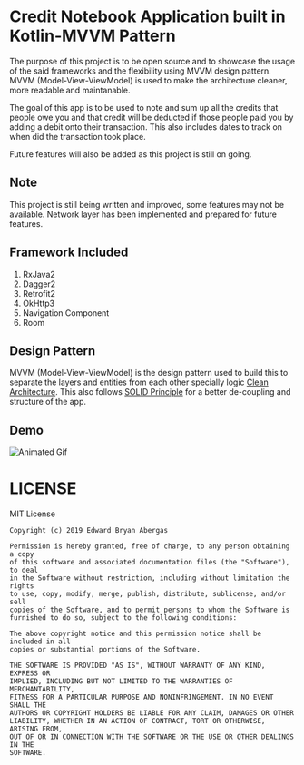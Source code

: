 

# Credit Notebook Application built in Kotlin-MVVM Pattern

The purpose of this project is to be open source and to showcase the usage of the said frameworks and the flexibility using MVVM design pattern. MVVM (Model-View-ViewModel) is used to make the architecture cleaner, more readable and maintanable.

The goal of this app is to be used to note and sum up all the credits that people owe you and that credit will be deducted if those people paid you by adding a debit onto their transaction. This also includes dates to track on when did the transaction took place.

Future features will also be added as this project is still on going.

## Note
This project is still being written and improved, some features may not be available.
Network layer has been implemented and prepared for future features.
 

## Framework Included
 1. RxJava2
 2. Dagger2
 3. Retrofit2
 4. OkHttp3
 5. Navigation Component
 6. Room
 

## Design Pattern
MVVM (Model-View-ViewModel) is the design pattern used to build this to separate the layers and entities from each other specially logic [Clean Architecture](https://github.com/Bry1337/fuzzy-computing-machine). This also follows [SOLID Principle](https://www.baeldung.com/solid-principles) for a better de-coupling and structure of the app.

## Demo
![Animated Gif](/art/raw.gif)

# LICENSE
MIT License
```
Copyright (c) 2019 Edward Bryan Abergas

Permission is hereby granted, free of charge, to any person obtaining a copy
of this software and associated documentation files (the "Software"), to deal
in the Software without restriction, including without limitation the rights
to use, copy, modify, merge, publish, distribute, sublicense, and/or sell
copies of the Software, and to permit persons to whom the Software is
furnished to do so, subject to the following conditions:

The above copyright notice and this permission notice shall be included in all
copies or substantial portions of the Software.

THE SOFTWARE IS PROVIDED "AS IS", WITHOUT WARRANTY OF ANY KIND, EXPRESS OR
IMPLIED, INCLUDING BUT NOT LIMITED TO THE WARRANTIES OF MERCHANTABILITY,
FITNESS FOR A PARTICULAR PURPOSE AND NONINFRINGEMENT. IN NO EVENT SHALL THE
AUTHORS OR COPYRIGHT HOLDERS BE LIABLE FOR ANY CLAIM, DAMAGES OR OTHER
LIABILITY, WHETHER IN AN ACTION OF CONTRACT, TORT OR OTHERWISE, ARISING FROM,
OUT OF OR IN CONNECTION WITH THE SOFTWARE OR THE USE OR OTHER DEALINGS IN THE
SOFTWARE.
```
